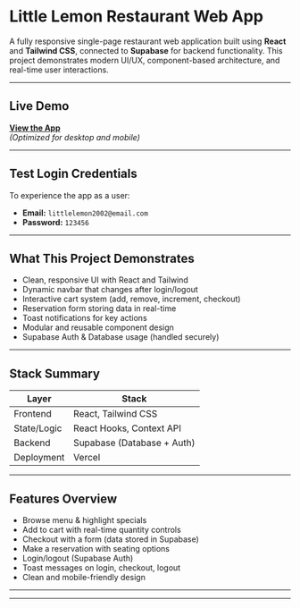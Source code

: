# Little Lemon Restaurant Web App

A fully responsive single-page restaurant web application built using **React** and **Tailwind CSS**, connected to **Supabase** for backend functionality. This project demonstrates modern UI/UX, component-based architecture, and real-time user interactions.

---

## Live Demo

**[View the App](https://diner-app-theta.vercel.app/)**  
*(Optimized for desktop and mobile)*

---

## Test Login Credentials

To experience the app as a user:

- **Email:** `littlelemon2002@email.com`
- **Password:** `123456`

---

## What This Project Demonstrates

- Clean, responsive UI with React and Tailwind
- Dynamic navbar that changes after login/logout
- Interactive cart system (add, remove, increment, checkout)
- Reservation form storing data in real-time
- Toast notifications for key actions
- Modular and reusable component design
- Supabase Auth & Database usage (handled securely)

---

## Stack Summary

| Layer        | Stack                          |
|--------------|--------------------------------|
| Frontend     | React, Tailwind CSS            |
| State/Logic  | React Hooks, Context API       |
| Backend      | Supabase (Database + Auth)     |
| Deployment   | Vercel                         |

---

## Features Overview

-  Browse menu & highlight specials
-  Add to cart with real-time quantity controls
-  Checkout with a form (data stored in Supabase)
-  Make a reservation with seating options
-  Login/logout (Supabase Auth)
-  Toast messages on login, checkout, logout
-  Clean and mobile-friendly design

---

---
